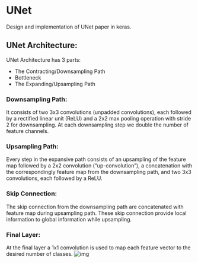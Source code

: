 # UNet
Design and implementation of UNet paper in keras.
## UNet Architecture:
UNet Architecture has 3 parts:
- The Contracting/Downsampling Path
- Bottleneck
- The Expanding/Upsampling Path

### Downsampling Path:

It consists of two 3x3 convolutions (unpadded convolutions), each followed by a rectified linear unit (ReLU) and a 2x2 max pooling operation with stride 2 for downsampling.
At each downsampling step we double the number of feature channels.

### Upsampling Path:
Every step in the expansive path consists of an upsampling of the feature map followed by a 2x2 convolution (“up-convolution”), a concatenation with the correspondingly feature map from the downsampling path, and two 3x3 convolutions, each followed by a ReLU.

### Skip Connection:
The skip connection from the downsampling path are concatenated with feature map during upsampling path. These skip connection provide local information to global information while upsampling.

### Final Layer:
At the final layer a 1x1 convolution is used to map each feature vector to the desired number of classes.
![img](https://i.imgur.com/vfdENcn.png)
